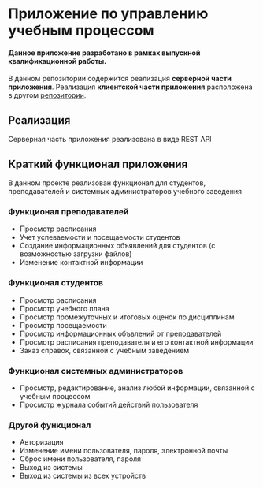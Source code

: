 # Приложение по управлению учебным процессом

#### Данное приложение разработано в рамках выпускной квалификационной работы.
В данном репозитории содержится реализация __серверной части приложения__.
Реализация __клиентской части приложения__ расположена в другом [репозитории]().
## Реализация
Серверная часть приложения реализована в виде REST API 
## Краткий функционал приложения
В данном проекте реализован функционал для студентов, преподавателей и системных администраторов учебного заведения
### Функционал преподавателей
- Просмотр расписания
- Учет успеваемости и посещаемости студентов
- Создание информационных объявлений для студентов (с возможностью загрузки файлов)
- Изменение контактной информации
### Функционал студентов
- Просмотр расписания
- Просмотр учебного плана
- Просмотр промежуточных и итоговых оценок по дисциплинам
- Просмотр посещаемости
- Просмотр информационных объвлений от преподавателей
- Просмотр расписания преподавателя и его контактной информации
- Заказ справок, связанной с учебным заведением
### Функционал системных администраторов
- Просмотр, редактирование, анализ любой информации, связанной с учебным процессом
- Просмотр журнала событий действий пользователя
### Другой функционал
- Авторизация
- Изменение имени пользователя, пароля, электронной почты
- Сброс имени пользователя, пароля
- Выход из системы
- Выход из системы из всех устройств
